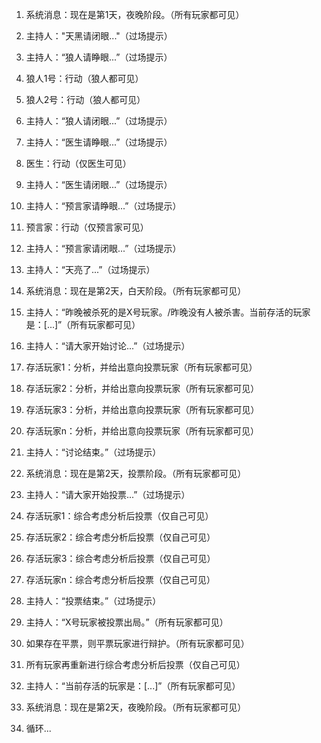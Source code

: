 1. 系统消息：现在是第1天，夜晚阶段。（所有玩家都可见）
2. 主持人："天黑请闭眼..."（过场提示）
3. 主持人：“狼人请睁眼...”（过场提示）
4. 狼人1号：行动（狼人都可见）
5. 狼人2号：行动（狼人都可见）
6. 主持人：“狼人请闭眼...”（过场提示）
7. 主持人：“医生请睁眼...”（过场提示）
8. 医生：行动（仅医生可见）
9. 主持人：“医生请闭眼...”（过场提示）
10. 主持人：“预言家请睁眼...”（过场提示）
11. 预言家：行动（仅预言家可见）
12. 主持人：“预言家请闭眼...”（过场提示）
13. 主持人：“天亮了...”（过场提示）

14. 系统消息：现在是第2天，白天阶段。（所有玩家都可见）
15. 主持人：“昨晚被杀死的是X号玩家。/昨晚没有人被杀害。当前存活的玩家是：[...]”（所有玩家都可见）
16. 主持人：“请大家开始讨论...”（过场提示）
17. 存活玩家1：分析，并给出意向投票玩家（所有玩家都可见）
18. 存活玩家2：分析，并给出意向投票玩家（所有玩家都可见）
19. 存活玩家3：分析，并给出意向投票玩家（所有玩家都可见）
20. 存活玩家n：分析，并给出意向投票玩家（所有玩家都可见）
21. 主持人：“讨论结束。”（过场提示）

22. 系统消息：现在是第2天，投票阶段。（所有玩家都可见）
23. 主持人：“请大家开始投票...”（过场提示）
24. 存活玩家1：综合考虑分析后投票（仅自己可见）
25. 存活玩家2：综合考虑分析后投票（仅自己可见）
26. 存活玩家3：综合考虑分析后投票（仅自己可见）
27. 存活玩家n：综合考虑分析后投票（仅自己可见）
28. 主持人：“投票结束。”（过场提示）
29. 主持人：“X号玩家被投票出局。”（所有玩家都可见）
30. 如果存在平票，则平票玩家进行辩护。（所有玩家都可见）
31. 所有玩家再重新进行综合考虑分析后投票（仅自己可见）
32. 主持人：“当前存活的玩家是：[...]”（所有玩家都可见）

33. 系统消息：现在是第2天，夜晚阶段。（所有玩家都可见）
34. 循环...

